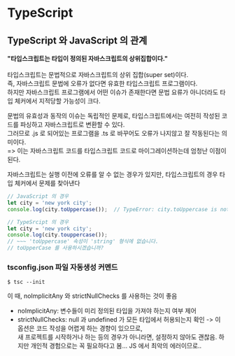 
# TypeScript

## TypeScript 와 JavaScript 의 관계
<b>"타입스크립트는 타입이 정의된 자바스크립트의 상위집합이다."</b>
</br></br>
타입스크립트는 문법적으로 자바스크립트의 상위 집합(super set)이다.</br>
즉, 자바스크립트 문법에 오류가 없다면 유효한 타입스크립트 프로그램이다.</br>
하지만 자바스크립트 프로그램에서 어떤 이슈가 존재한다면 문법 요류가 아니더라도 타입 체커에서 지적당할 가능성이 크다.</br>


문법의 유효성과 동작의 이슈는 독립적인 문제로, 타입스크립트에서는 여전히 작성된 코드를 파싱하고 자바스크립트로 변환할 수 있다.</br>
그러므로 .js 로 되어있는 프로그램을 .ts 로 바꾸어도 오류가 나지않고 잘 작동된다는 의미이다.</br>
=> 이는 자바스크립트 코드를 타입스크립트 코드로 마이그레이션하는데 엄청난 이점이 된다.


자바스크립트는 실행 이전에 오류를 알 수 없는 경우가 있지만, 타입스크립트의 경우 타입 체커에서 문제를 찾아낸다
```js
// JavaScript 의 경우
let city = 'new york city';
console.log(city.toUppercase());  // TypeError: city.toUppercase is not a function
```

```ts
// TypeSrcipt 의 경우
let city = 'new york city';
console.log(city.touppercase());
// ~~~ 'toUppercase' 속성이 'string' 형식에 없습니다.
// toUpperCase 를 사용하시겠습니까?
```

### tsconfig.json 파일 자동생성 커멘드
```
$ tsc --init
```

이 때, noImplicitAny 와 strictNullChecks 를 사용하는 것이 좋음</br>
- noImplicitAny: 변수들이 미리 정의된 타입을 가져야 하는지 여부 제어
- strictNullChecks: null 과 undefined 가 모든 타입에서 허용되는지 확인 -> 이 옵션은 코드 작성을 어렵게 하는 경향이 있으므로, </br>
새 프로젝트를 시작하거나 하는 등의 경우가 아니라면, 설정하지 않아도 괜찮음. 하지만 개인적 경험으로는 꼭 필요하다고 봄... JS 에서 최악의 에러이므로..
